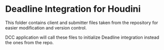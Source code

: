 # Deadline Integration for Houdini

This folder contains client and submitter files taken from the repository for easier modification and version control.

DCC application will call these files to initialize Deadline integration instead the ones from the repo.